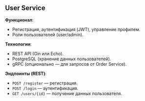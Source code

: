 ## **User Service**  
**Функционал**:  
- Регистрация, аутентификация (JWT), управление профилем.  
- Роли пользователей (user/admin).  

**Технологии**:  
- REST API (Gin или Echo).  
- PostgreSQL (хранение данных пользователей).  
- gRPC (опционально — для запросов от Order Service).  

**Эндпоинты (REST)**:  
- `POST /register` — регистрация.  
- `POST /login` — аутентификация.  
- `GET /users/{id}` — получение данных пользователя.  
